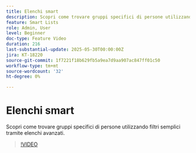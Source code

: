 ```yaml
---
title: Elenchi smart
description: Scopri come trovare gruppi specifici di persone utilizzando filtri semplici tramite elenchi avanzati.
feature: Smart Lists
role: Admin, User
level: Beginner
doc-type: Feature Video
duration: 216
last-substantial-update: 2025-05-30T00:00:00Z
jira: KT-18220
source-git-commit: 1f7221f18b629fb5a9ea7d9aa907ac847ff01c50
workflow-type: tm+mt
source-wordcount: '32'
ht-degree: 0%

---
```



# Elenchi smart

Scopri come trovare gruppi specifici di persone utilizzando filtri semplici tramite elenchi avanzati.

>[!VIDEO](https://video.tv.adobe.com/v/3463190/?learn=on&enablevpops)
